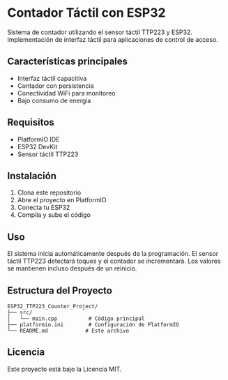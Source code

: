 # Contador Táctil con ESP32

Sistema de contador utilizando el sensor táctil TTP223 y ESP32. Implementación de interfaz táctil para aplicaciones de control de acceso.

## Características principales

- Interfaz táctil capacitiva
- Contador con persistencia
- Conectividad WiFi para monitoreo
- Bajo consumo de energía

## Requisitos

- PlatformIO IDE
- ESP32 DevKit
- Sensor táctil TTP223

## Instalación

1. Clona este repositorio
2. Abre el proyecto en PlatformIO
3. Conecta tu ESP32
4. Compila y sube el código

## Uso

El sistema inicia automáticamente después de la programación. El sensor táctil TTP223 detectará toques y el contador se incrementará. Los valores se mantienen incluso después de un reinicio.

## Estructura del Proyecto

```
ESP32_TTP223_Counter_Project/
├── src/
│   └── main.cpp          # Código principal
├── platformio.ini        # Configuración de PlatformIO
└── README.md            # Este archivo
```

## Licencia

Este proyecto está bajo la Licencia MIT.